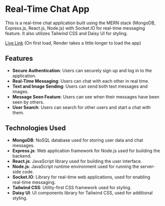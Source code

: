 <h1>Real-Time Chat App</h1>
<p>This is a real-time chat application built using the MERN stack (MongoDB, Express.js, React.js, Node.js) with Socket.IO for real-time messaging feature. 
   It also utilizes Tailwind CSS and Daisy UI for styling.</p>

[Live Link](https://chatapp-zdyr.onrender.com/) (On first load, Render takes a little longer to load the app)
## Features

- **Secure Authentication**: Users can securely sign up and log in to the application.
- **Real-Time Messaging**: Users can chat with each other in real time.
- **Text and Image Sending**: Users can send both text messages and images.
- **Message Seen Feature**: Users can see when their messages have been seen by others.
- **User Search**: Users can search for other users and start a chat with them.

## Technologies Used
- **MongoDB**: NoSQL database used for storing user data and chat messages.
- **Express.js**: Web application framework for Node.js used for building the backend.
- **React.js**: JavaScript library used for building the user interface.
- **Node.js**: JavaScript runtime environment used for running the server-side code.
- **Socket.IO**: Library for real-time web applications, used for enabling real-time messaging.
- **Tailwind CSS**: Utility-first CSS framework used for styling.
- **Daisy UI**: UI components library for Tailwind CSS, used for additional styling.
